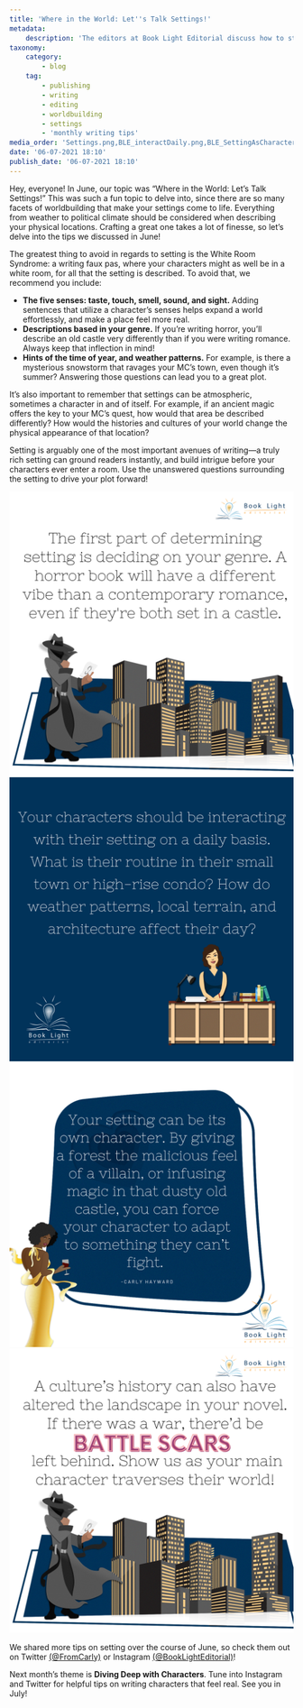 ```yaml
---
title: 'Where in the World: Let''s Talk Settings!'
metadata:
    description: 'The editors at Book Light Editorial discuss how to strengthen your settings and worldbuilding.'
taxonomy:
    category:
        - blog
    tag:
        - publishing
        - writing
        - editing
        - worldbuilding
        - settings
        - 'monthly writing tips'
media_order: 'Settings.png,BLE_interactDaily.png,BLE_SettingAsCharacter.png,BLE_history.png,BLE_Genre.png'
date: '06-07-2021 18:10'
publish_date: '06-07-2021 18:10'
---
```


Hey, everyone! In June, our topic was “Where in the World: Let’s Talk Settings!” This was such a fun topic to delve into, since there are so many facets of worldbuilding that make your settings come to life. Everything from weather to political climate should be considered when describing your physical locations. Crafting a great one takes a lot of finesse, so let’s delve into the tips we discussed in June!

The greatest thing to avoid in regards to setting is the White Room Syndrome: a writing faux pas, where your characters might as well be in a white room, for all that the setting is described. To avoid that, we recommend you include:
 * **The five senses: taste, touch, smell, sound, and sight.** Adding sentences that utilize a character’s senses helps expand a world effortlessly, and make a place feel more real. 
 * **Descriptions based in your genre.** If you’re writing horror, you’ll describe an old castle very differently than if you were writing romance. Always keep that inflection in mind!
 * **Hints of the time of year, and weather patterns.** For example, is there a mysterious snowstorm that ravages your MC’s town, even though it’s summer? Answering those questions can lead you to a great plot. 

It’s also important to remember that settings can be atmospheric, sometimes a character in and of itself. For example, if an ancient magic offers the key to your MC’s quest, how would that area be described differently? How would the histories and cultures of your world change the physical appearance of that location? 

Setting is arguably one of the most important avenues of writing—a truly rich setting can ground readers instantly, and build intrigue before your characters ever enter a room. Use the unanswered questions surrounding the setting to drive your plot forward!

!["The first part of determining setting is deciding on your genre. A horror book will have a much different vibe than a contemporary romance, even if they’re both set in a castle."](BLE_Genre.png?cropResize=350,350)
!["Your characters should be interacting with their setting on a daily basis. What is their routine in their small town or high rise condo? How do weather patterns, local terrain, and architecture affect their day?"](BLE_interactDaily.png?cropResize=350,350)
!["Your setting can be its own character. By giving a forest the malicious feel of a villain, or infusing magic in that dusty old castle, you can force your character to adapt to something they can’t fight."](BLE_SettingAsCharacter.png?cropResize=350,350)
!["A culture’s history can also have altered the landscape in your novel. If there was a war, there’d be battle scars left behind. Show us as your main character traverses their world!"](BLE_history.png?cropResize=350,350)

We shared more tips on setting over the course of June, so check them out on Twitter [(@FromCarly)](https://twitter.com/FromCarly?target=_blank)  or Instagram [(@BookLightEditorial)](https://www.instagram.com/booklighteditorial?target=_blank)! 

Next month’s theme is **Diving Deep with Characters**. Tune into Instagram and Twitter for helpful tips on writing characters that feel real. See you in July!